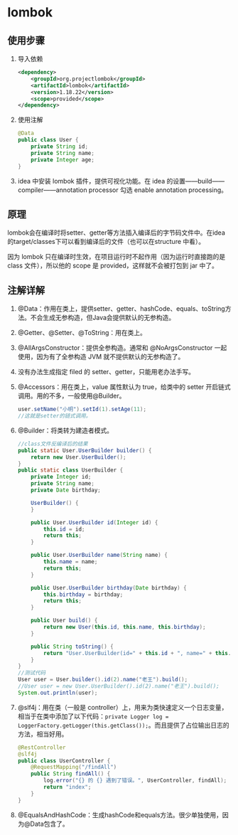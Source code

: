 # lombok

## 使用步骤

1. 导入依赖

   ```xml
   <dependency>
       <groupId>org.projectlombok</groupId>
       <artifactId>lombok</artifactId>
       <version>1.18.22</version>
       <scope>provided</scope>
   </dependency>
   ```

2. 使用注解

   ```java
   @Data
   public class User {
       private String id;
       private String name;
       private Integer age;
   }
   ```

3. idea 中安装 lombok 插件，提供可视化功能。在 idea 的设置——build——compiler——annotation processor 勾选 enable annotation processing。

## 原理

lombok会在编译时将setter、getter等方法插入编译后的字节码文件中。在idea的target/classes下可以看到编译后的文件（也可以在structure 中看）。

因为 lombok 只在编译时生效，在项目运行时不起作用（因为运行时直接跑的是 class 文件），所以他的 scope 是 provided，这样就不会被打包到 jar 中了。

## 注解详解

1. @Data：作用在类上，提供setter、getter、hashCode、equals、toString方法。不会生成无参构造，但Java会提供默认的无参构造。

2. @Getter、@Setter、@ToString：用在类上。

3. @AllArgsConstructor：提供全参构造。通常和 @NoArgsConstructor 一起使用，因为有了全参构造 JVM 就不提供默认的无参构造了。

4. 没有办法生成指定 filed 的 setter、getter，只能用老办法手写。

5. @Accessors：用在类上，value 属性默认为 true，给类中的 setter 开启链式调用。用的不多，一般使用@Builder。

   ```java
   user.setName("小明").setId(1).setAge(11);
   //这就是setter的链式调用。
   ```

6. @Builder：将类转为建造者模式。

   ```java
   //class文件反编译后的结果
   public static User.UserBuilder builder() {
       return new User.UserBuilder();
   }
   public static class UserBuilder {
       private Integer id;
       private String name;
       private Date birthday;
   
       UserBuilder() {
       }
   
       public User.UserBuilder id(Integer id) {
           this.id = id;
           return this;
       }
   
       public User.UserBuilder name(String name) {
           this.name = name;
           return this;
       }
   
       public User.UserBuilder birthday(Date birthday) {
           this.birthday = birthday;
           return this;
       }
   
       public User build() {
           return new User(this.id, this.name, this.birthday);
       }
   
       public String toString() {
           return "User.UserBuilder(id=" + this.id + ", name=" + this.name + ", birthday=" + this.birthday + ")";
       }
   }
   //测试代码
   User user = User.builder().id(2).name("老王").build();
   //User user = new User.UserBuilder().id(2).name("老王").build();
   System.out.println(user);
   ```

7. @slf4j：用在类（一般是 controller）上，用来为类快速定义一个日志变量，相当于在类中添加了以下代码：`private Logger log = LoggerFactory.getLogger(this.getClass());`。而且提供了占位输出日志的方法，相当好用。

   ```java
   @RestController
   @slf4j
   public class UserController {
       @RequestMapping("/findAll")
       public String findAll() {
           log.error("{} 的 {} 遇到了错误。", UserController, findAll);
           return "index";
       }
   }
   ```

8. @EqualsAndHashCode：生成hashCode和equals方法。很少单独使用，因为@Data包含了。


